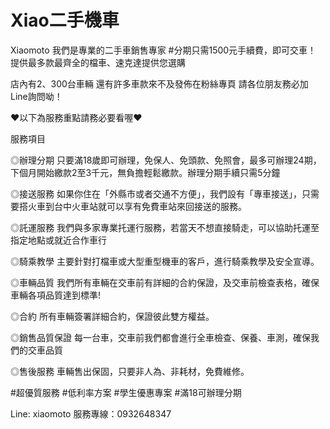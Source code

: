 # Xiao二手機車
Xiaomoto
我們是專業的二手車銷售專家
#分期只需1500元手續費，即可交車！
提供最多款最齊全的檔車、速克達提供您選購

店內有2、300台車輛
還有許多車款來不及發佈在粉絲專頁
請各位朋友務必加Line詢問呦！

❤️以下為服務重點請務必要看喔❤️

服務項目

◎辦理分期
只要滿18歲即可辦理，免保人、免頭款、免照會，最多可辦理24期，下個月開始繳款2至3千元，無負擔輕鬆繳款。辦理分期手續只需5分鐘

◎接送服務
如果你住在「外縣市或者交通不方便」，我們設有「專車接送」，只需要搭火車到台中火車站就可以享有免費車站來回接送的服務。

◎託運服務
我們與多家專業托運行服務，若當天不想直接騎走，可以協助托運至指定地點或就近合作車行

◎騎乘教學
主要針對打檔車或大型重型機車的客戶，進行騎乘教學及安全宣導。

◎車輛品質
我們所有車輛在交車前有詳細的合約保證，及交車前檢查表格，確保車輛各項品質達到標準!

◎合約
所有車輛簽署詳細合約，保證彼此雙方權益。

◎銷售品質保證
每一台車，交車前我們都會進行全車檢查、保養、車測，確保我們的交車品質

◎售後服務
車輛售出保固，只要非人為、非耗材，免費維修。

#超優質服務
#低利率方案
#學生優惠專案
#滿18可辦理分期

Line: xiaomoto
服務專線：0932648347
